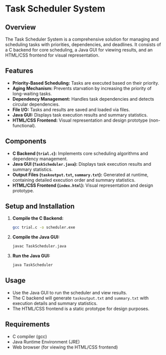 # Task Scheduler System

## Overview
The Task Scheduler System is a comprehensive solution for managing and scheduling tasks with priorities, dependencies, and deadlines. It consists of a C backend for core scheduling, a Java GUI for viewing results, and an HTML/CSS frontend for visual representation.

## Features
- **Priority-Based Scheduling:** Tasks are executed based on their priority.
- **Aging Mechanism:** Prevents starvation by increasing the priority of long-waiting tasks.
- **Dependency Management:** Handles task dependencies and detects circular dependencies.
- **File I/O:** Tasks and results are saved and loaded via files.
- **Java GUI:** Displays task execution results and summary statistics.
- **HTML/CSS Frontend:** Visual representation and design prototype (non-functional).

## Components
- **C Backend (`trial.c`):** Implements core scheduling algorithms and dependency management.
- **Java GUI (`TaskScheduler.java`):** Displays task execution results and summary statistics.
- **Output Files (`taskoutput.txt`, `summary.txt`):** Generated at runtime, containing detailed execution order and summary statistics.
- **HTML/CSS Frontend (`index.html`):** Visual representation and design prototype.

## Setup and Installation
1. **Compile the C Backend:**
   ```bash
   gcc trial.c -o scheduler.exe
   ```

2. **Compile the Java GUI:**
   ```bash
   javac TaskScheduler.java
   ```

3. **Run the Java GUI:**
   ```bash
   java TaskScheduler
   ```

## Usage
- Use the Java GUI to run the scheduler and view results.
- The C backend will generate `taskoutput.txt` and `summary.txt` with execution details and summary statistics.
- The HTML/CSS frontend is a static prototype for design purposes.

## Requirements
- C compiler (gcc)
- Java Runtime Environment (JRE)
- Web browser (for viewing the HTML/CSS frontend) 